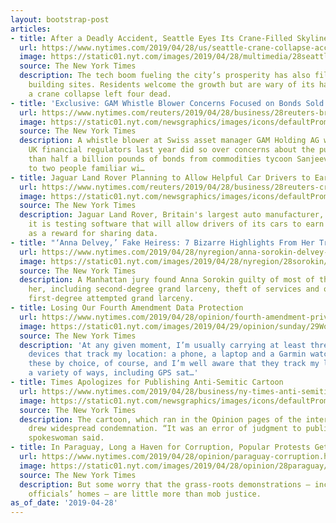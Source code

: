 ```yaml
---
layout: bootstrap-post
articles:
- title: After a Deadly Accident, Seattle Eyes Its Crane-Filled Skyline
  url: https://www.nytimes.com/2019/04/28/us/seattle-crane-collapse-accident.html
  image: https://static01.nyt.com/images/2019/04/28/multimedia/28seattlecrane/merlin_154118745_3c177c53-5d15-441a-8a20-443b73787e91-facebookJumbo.jpg
  source: The New York Times
  description: The tech boom fueling the city’s prosperity has also filled it with
    building sites. Residents welcome the growth but are wary of its hazards after
    a crane collapse left four dead.
- title: 'Exclusive: GAM Whistle Blower Concerns Focused on Bonds Sold by Metals Tycoon'
  url: https://www.nytimes.com/reuters/2019/04/28/business/28reuters-britain-funds-gupta-exclusive.html
  image: https://static01.nyt.com/newsgraphics/images/icons/defaultPromoCrop.png
  source: The New York Times
  description: A whistle blower at Swiss asset manager GAM Holding AG who alerted
    UK financial regulators last year did so over concerns about the purchase of more
    than half a billion pounds of bonds from commodities tycoon Sanjeev Gupta, according
    to two people familiar wi…
- title: Jaguar Land Rover Planning to Allow Helpful Car Drivers to Earn Cryptocurrency
  url: https://www.nytimes.com/reuters/2019/04/28/business/28reuters-crypto-currencies-jaguar.html
  image: https://static01.nyt.com/newsgraphics/images/icons/defaultPromoCrop.png
  source: The New York Times
  description: Jaguar Land Rover, Britain's largest auto manufacturer, said on Monday
    it is testing software that will allow drivers of its cars to earn the IOTA cryptocurrency
    as a reward for sharing data.
- title: "‘Anna Delvey,’ Fake Heiress: 7 Bizarre Highlights From Her Trial"
  url: https://www.nytimes.com/2019/04/28/nyregion/anna-sorokin-delvey-trial.html
  image: https://static01.nyt.com/images/2019/04/28/nyregion/28sorokin/28sorokin-facebookJumbo.jpg
  source: The New York Times
  description: A Manhattan jury found Anna Sorokin guilty of most of the charges against
    her, including second-degree grand larceny, theft of services and one count of
    first-degree attempted grand larceny.
- title: Losing Our Fourth Amendment Data Protection
  url: https://www.nytimes.com/2019/04/28/opinion/fourth-amendment-privacy.html
  image: https://static01.nyt.com/images/2019/04/29/opinion/sunday/29Wolff/29Wolff-facebookJumbo.jpg
  source: The New York Times
  description: 'At any given moment, I’m usually carrying at least three different
    devices that track my location: a phone, a laptop and a Garmin watch. I carry
    these by choice, of course, and I’m well aware that they track my location in
    a variety of ways, including GPS sat…'
- title: Times Apologizes for Publishing Anti-Semitic Cartoon
  url: https://www.nytimes.com/2019/04/28/business/ny-times-anti-semitic-cartoon.html
  image: https://static01.nyt.com/newsgraphics/images/icons/defaultPromoCrop.png
  source: The New York Times
  description: The cartoon, which ran in the Opinion pages of the international edition,
    drew widespread condemnation. “It was an error of judgment to publish it,” a Times
    spokeswoman said.
- title: In Paraguay, Long a Haven for Corruption, Popular Protests Get Results
  url: https://www.nytimes.com/2019/04/28/opinion/paraguay-corruption.html
  image: https://static01.nyt.com/images/2019/04/28/opinion/28paraguay/28paraguay-facebookJumbo.jpg
  source: The New York Times
  description: But some worry that the grass-roots demonstrations — including egging
    officials’ homes — are little more than mob justice.
as_of_date: '2019-04-28'
---
```


